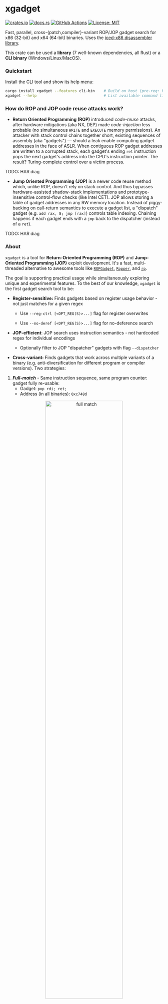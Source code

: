 # xgadget

[![crates.io](https://img.shields.io/crates/v/xgadget.svg)](https://crates.io/crates/xgadget)
[![docs.rs](https://docs.rs/xgadget/badge.svg)](https://docs.rs/xgadget/)
[![GitHub Actions](https://github.com/entropic-security/xgadget/workflows/test/badge.svg)](https://github.com/entropic-security/xgadget/actions)
[![License: MIT](https://img.shields.io/badge/License-MIT-brightgreen.svg)](https://github.com/entropic-security/xgadget/blob/master/LICENSE)

Fast, parallel, cross-{patch,compiler}-variant ROP/JOP gadget search for x86 (32-bit) and x64 (64-bit) binaries.
Uses the [iced-x86 disassembler library](https://github.com/icedland/iced).

This crate can be used a **library** (7 well-known dependencies, all Rust) or a **CLI binary** (Windows/Linux/MacOS).

### Quickstart

Install the CLI tool and show its help menu:

```bash
cargo install xgadget --features cli-bin    # Build on host (pre-req: https://www.rust-lang.org/tools/install)
xgadget --help                              # List available command line options
```

### How do ROP and JOP code reuse attacks work?

* **Return Oriented Programming (ROP)** introduced *code-reuse* attacks, after hardware mitigations (aka NX, DEP) made *code-injection* less probable (no simultaneous `WRITE` and `EXECUTE` memory permissions). An attacker with stack control chains together short, existing sequences of assembly (aka "gadgets") — should a leak enable computing gadget addresses in the face of ASLR. When contiguous ROP gadget addresses are written to a corrupted stack, each gadget's ending `ret` instruction pops the next gadget's address into the CPU's instruction pointer. The result? Turing-complete control over a victim process.

TODO: HAR diag

* **Jump Oriented Programming (JOP)** is a newer code reuse method which, unlike ROP, doesn't rely on stack control. And thus bypasses hardware-assisted shadow-stack implementations and prototype-insensitive control-flow checks (like Intel CET). JOP allows storing a table of gadget addresses in any RW memory location. Instead of piggy-backing on call-return semantics to execute a gadget list, a "dispatch" gadget (e.g. `add rax, 8; jmp [rax]`) controls table indexing. Chaining happens if each gadget ends with a `jmp` back to the dispatcher (instead of a `ret`).

TODO: HAR diag

### About

`xgadget` is a tool for **Return-Oriented Programming (ROP)** and **Jump-Oriented Programming (JOP)** exploit development.
It's a fast, multi-threaded alternative to awesome tools like [`ROPGadget`](https://github.com/JonathanSalwan/ROPgadget), [`Ropper`](https://github.com/sashs/Ropper), and [`rp`](https://github.com/0vercl0k/rp).

The goal is supporting practical usage while simultaneously exploring unique and experimental features.
To the best of our knowledge, `xgadget` is the first gadget search tool to be:

* **Register-sensitive:** Finds gadgets based on register usage behavior - not just matches for a given regex

    * Use `--reg-ctrl [<OPT_REG(S)>...]` flag for register overwrites

    * Use `--no-deref [<OPT_REG(S)>...]` flag for no-deference search

* **JOP-efficient**: JOP search uses instruction semantics - not hardcoded regex for individual encodings

    * Optionally filter to JOP "dispatcher" gadgets with flag `--dispatcher`

* **Cross-variant:** Finds gadgets that work across multiple variants of a binary (e.g. anti-diversification for different program or compiler versions). Two strategies:

1. ***Full-match*** - Same instruction sequence, same program counter: gadget fully re-usable:
    * Gadget: `pop rdi; ret;`
    * Address (in all binaries): `0xc748d`

<p style="text-align: center;" align="center">
    <img src="../img/xgadget_all_match.svg" width="70%" alt="full match">
    <figure style="text-align:center;">
    </figure>
</p>

<p align="center">
<i>Cross-variant <b>Full Match</b></i>
</p>

2. ***Partial-match*** - Same instruction sequence, different program counter: gadget logic portable.
    * Gadget: `pop rdi; ret;`
    * Address in `bin_v1.1`: `0xc748d`
    * Address in `bin_v1.2`: `0xc9106`

<p style="text-align: center;" align="center">
    <img src="../img/xgadget_addr_match.svg" width="70%" alt="partial match">
    <figure style="text-align:center;">
    </figure>
</p>

<p align="center">
<i>Cross-variant <b>Partial Match</b></i>
</p>

* This is entirely optional, you're free to run this tool on a single binary.

<!--
<br><p style="text-align: center;" align="center"><img src="https://raw.githubusercontent.com/entropic-security/xgadget/main/img/xgadget_all_match.svg" width="333" alt="full match"></p><br>
-->

<!--
<br><p style="text-align: center;" align="center"><img src="https://raw.githubusercontent.com/entropic-security/xgadget/main/img/xgadget_addr_match.svg" width="333" alt="full match"></p><br>
-->

Other features include:

* Supports ELF32, ELF64, PE32, PE32+, Mach-O, and raw files
* Parallel across available cores, whether searching a single binary or multiple variants
* Currently 8086/x86/x64 only, uses a speed-optimized, arch-specific disassembler

### API Usage

Find gadgets:

```rust,no_run
use xgadget::{Binary, SearchConfig};

let max_gadget_len = 5;

// Search single binary
let bin = &[Binary::from_path("/path/to/bin_v1").unwrap()];
let gadgets =
    xgadget::find_gadgets(bin, max_gadget_len, SearchConfig::default()).unwrap();
let stack_pivot_gadgets = xgadget::filter_stack_pivot(gadgets);

// Search for cross-variant gadgets, including partial matches
let search_config = SearchConfig::default() | SearchConfig::PART;
let bins = &[
    Binary::from_path("/path/to/bin_v1").unwrap(),
    Binary::from_path("/path/to/bin_v2").unwrap(),
];
let cross_gadgets =
    xgadget::find_gadgets(bins, max_gadget_len, SearchConfig::default()).unwrap();
let cross_reg_pop_gadgets = xgadget::filter_reg_pop_only(cross_gadgets);
```

Custom filters can be created using the [`GadgetAnalysis`](crate::GadgetAnalysis) object and/or functions from the [`semantics`](crate::semantics) module.
How the above [`filter_stack_pivot`](crate::filters::filter_stack_pivot) function is implemented:

```rust
use rayon::prelude::*;
use iced_x86;
use xgadget::{Gadget, GadgetAnalysis};

/// Parallel filter to gadgets that write the stack pointer
pub fn filter_stack_pivot<'a, P>(gadgets: P) -> P
where
    P: IntoParallelIterator<Item = Gadget<'a>> + FromParallelIterator<Gadget<'a>>,
{
    gadgets
        .into_par_iter()
        .filter(|g| {
            let regs_overwritten = GadgetAnalysis::new(g).regs_overwritten();
            if regs_overwritten.contains(&iced_x86::Register::RSP)
                || regs_overwritten.contains(&iced_x86::Register::ESP)
                || regs_overwritten.contains(&iced_x86::Register::SP)
            {
                return true;
            }
            false
        })
        .collect()
}
```

### CLI Examples

Run `xgadget --help` to enumerate available commands.

* **Example:** Search `/usr/bin/sudo` for "pop, pop, {jmp,call}" gadgets up to 10 instructions long, print results using AT&T syntax:

```bash
xgadget /usr/bin/sudo --jop --reg-pop --att --max-len 10
```

* **Example:** Same as above, except using a regex filter to match "pop, pop, {jmp,call}" instruction strings (slower/less-accurate here, but regex enables flexible search in general):

```bash
xgadget /usr/bin/sudo --regex-filter "^(?:pop)(?:.*(?:pop))*.*(?:call|jmp)" --att --max-len 10
```

* **Example:** Search for ROP gadgets that control the value of `rdi`, never dereference `rsi` or `rdx`, and occur at addresses that don't contain bytes `0x32` or `0x0d`:

```bash
xgadget /usr/bin/sudo --rop --reg-ctrl rdi --no-deref rsi rdx --bad-bytes 0x32 0x0d
```

* **Example:** Examine the exploit mitigations binaries `sudo` and `lighttpd` have been compiled with:

```bash
xgadget /usr/bin/sudo /usr/sbin/lighttpd --check-sec
```

* **Example:** List imported symbols for `lighttpd`:

```bash
xgadget /usr/sbin/lighttpd --imports
```

<!--- TODO: add back later
### CLI Build and Install (Recommended)

Build a dynamically-linked binary from source and install it locally:

```bash
cargo install xgadget --features cli-bin    # Build on host (pre-req: https://www.rust-lang.org/tools/install)
```

### CLI Binary Releases for Linux

Commits to this repo's `master` branch automatically run integration tests and build a statically-linked binary for 64-bit Linux.
You can [download it here](https://github.com/entropic-security/xgadget/releases) to try out the CLI immediately, instead of building from source.
Static binaries for Windows may also be supported in the future.

Unfortunately the statically-linked binary is several times slower on an i7-9700K, likely due to the built-in memory allocator for target `x86_64-unknown-linux-musl`.
So building a dynamically-linked binary from source with the above `cargo install` command is *highly* recommended for performance (links against your system's allocator).

--->

### Why No Chain Generation?

Tools that attempt to automate ROP/JOP chain generation require heavyweight analysis - typically symbolic execution of an intermediate representation.
This works well for small binaries and CTF problems, but tends to be error-prone and difficult to scale for large, real-world programs.
At present, `xgadget` has a different goal: enable an expert user to manually craft stable exploits by providing fast, accurate gadget discovery.

### ~~Yeah, but can it do 10 OS kernels under 10 seconds?!~~ Repeatable Benchmark Harness

To build a Docker container and connect to it:

```bash
user@host$ git clone git@github.com:entropic-security/xgadget.git
user@host$ cd xgadget
user@host$ docker build -t xgadget_bench_container .
user@host$ docker run -it xgadget_bench_container
root@container:/xgadget#
```

The final build step runs `./benches/bench_setup_ubuntu.sh`.
This script downloads and builds 10 consecutive Linux kernels (versions `5.0.1` to `5.0.10` - with `x86_64_defconfig`).
Grab a coffee, it can take a while.

Once it's done, run `cargo bench` to search all 10 kernels for common gadgets (among other benchmarks):

```bash
root@container:/xgadget# cargo bench
```

On an i7-9700K (8C/8T, 3.6GHz base, 4.9 GHz max) machine with `gcc` version 8.4.0: the average runtime, to process *all ten 54MB kernels simultaneously* with a max gadget length of 5 instructions and full-match search for all gadget types (ROP, JOP, and syscall gadgets), is *only 6.3 seconds*! Including partial matches as well takes *just 7.9 seconds*.

### Fast Exploit Similarity Score (FESS)

The `--fess` flag uses cross-variant gadget matching as a metric of binary similarity.
It's an experiment in anti-diversification for exploitation.
To view similarity scores for kernel versions `5.0.1`, `5.0.5`, and `5.0.10` within the container:

```bash
root@container# cd ./benches/kernels/
root@container# xgadget vmlinux-5.0.1 vmlinux-5.0.5 vmlinux-5.0.10 --fess
TARGET 0 - 'vmlinux-5.0.1': ELF-X64, 0x00000001000000 entry, 21065728/2 executable bytes/segments
TARGET 1 - 'vmlinux-5.0.5': ELF-X64, 0x00000001000000 entry, 21069824/2 executable bytes/segments
TARGET 2 - 'vmlinux-5.0.10': ELF-X64, 0x00000001000000 entry, 21069824/2 executable bytes/segments

+-------------+----------------------+----------------------+-----------------------+
| Gadget Type | vmlinux-5.0.1 (base) | vmlinux-5.0.5 (diff) | vmlinux-5.0.10 (diff) |
+-------------+----------------------+----------------------+-----------------------+
| ROP (full)  |              175,740 |       11,124 (6.33%) |           699 (0.40%) |
+-------------+----------------------+----------------------+-----------------------+
| ROP (part)  |                    - |      85,717 (48.77%) |       79,367 (45.16%) |
+-------------+----------------------+----------------------+-----------------------+
| JOP (full)  |               97,239 |        1,093 (1.12%) |           277 (0.28%) |
+-------------+----------------------+----------------------+-----------------------+
| JOP (part)  |                    - |      16,792 (17.27%) |       12,635 (12.99%) |
+-------------+----------------------+----------------------+-----------------------+
| SYS (full)  |                   81 |          20 (24.69%) |           20 (24.69%) |
+-------------+----------------------+----------------------+-----------------------+
| SYS (part)  |                    - |          59 (72.84%) |           58 (71.60%) |
+-------------+----------------------+----------------------+-----------------------+
```

In the output table, we see that up to 45.16% of individual ROP gadgets are portable across all three versions (counting partial matches).

### Acknowledgements

This project started as an optimized solution to Chapter 8, exercise 3 of ["Practical Binary Analysis" by Dennis Andreisse](https://amzn.to/3wvtCwa) (affiliate link), and builds on the design outlined therein.

### License and Contributing

Licensed under the [MIT license](https://github.com/entropic-security/xgadget/blob/master/LICENSE).
[Contributions](https://github.com/entropic-security/xgadget/blob/master/CONTRIBUTING.md) are welcome!